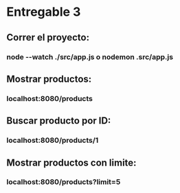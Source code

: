 # Entregable 3

## Correr el proyecto:

### node --watch ./src/app.js o nodemon .src/app.js

## Mostrar productos:

### localhost:8080/products

## Buscar producto por ID:

### localhost:8080/products/1

## Mostrar productos con limite:

### localhost:8080/products?limit=5
